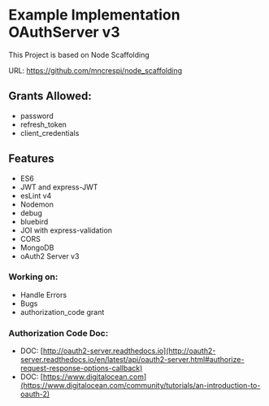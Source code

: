 # Example Implementation OAuthServer v3

This Project is based on Node Scaffolding

URL: https://github.com/mncrespi/node_scaffolding 

## Grants Allowed: 
- password
- refresh_token
- client_credentials 

## Features

- ES6
- JWT and express-JWT
- esLint v4
- Nodemon
- debug
- bluebird
- JOI with express-validation
- CORS
- MongoDB
- oAuth2 Server v3


### Working on:
- Handle Errors
- Bugs
- authorization_code grant
 

### Authorization Code Doc:
- DOC: [http://oauth2-server.readthedocs.io](http://oauth2-server.readthedocs.io/en/latest/api/oauth2-server.html#authorize-request-response-options-callback)
- DOC: [https://www.digitalocean.com](https://www.digitalocean.com/community/tutorials/an-introduction-to-oauth-2)
